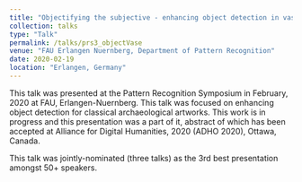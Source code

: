 ```yaml
---
title: "Objectifying the subjective - enhancing object detection in vase paintings"
collection: talks
type: "Talk"
permalink: /talks/prs3_objectVase
venue: "FAU Erlangen Nuernberg, Department of Pattern Recognition"
date: 2020-02-19
location: "Erlangen, Germany"
---
```


This talk was presented at the Pattern Recognition Symposium in February, 2020 at FAU, Erlangen-Nuernberg. This talk was focused on enhancing object detection for classical archaeological artworks. This work is in progress and this presentation was a part of it, abstract of which has been accepted at Alliance for Digital Humanities, 2020 (ADHO 2020), Ottawa, Canada.

This talk was jointly-nominated (three talks) as the 3rd best presentation amongst 50+ speakers.
